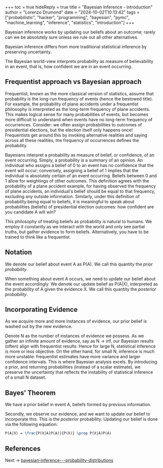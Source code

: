 +++
toc = true
hideReply = true
title = "Bayesian Inference - introduction"
author = "Lorenzo Drumond"
date = "2024-10-02T10:13:42"
tags = ["probabilistic",  "hacker",  "programming",  "bayesian",  "pymc",  "machine_learning",  "inference",  "statistics",  "introduction"]
+++



Bayesian inference works by updating our beliefs about an outcome; rarely can we be absolutely sure unless we rule out all other alternatives.

Bayesian inference differs from more traditional statistical inference by preserving uncertainty.

The Bayesian world-view interprets probability as measure of believability in an event, that is, how confident we are in an event occurring.

## Frequentist approach vs Bayesian approach

Frequentist, known as the more classical version of statistics, assume that probability is the long-run frequency of events (hence the bestowed title). For example, the probability of plane accidents under a frequentist philosophy is interpreted as the long-term frequency of plane accidents. This makes logical sense for many probabilities of events, but becomes more difficult to understand when events have no long-term frequency of occurrences. Consider: we often assign probabilities to outcomes of presidential elections, but the election itself only happens once! Frequentists get around this by invoking alternative realities and saying across all these realities, the frequency of occurrences defines the probability.

Bayesians interpret a probability as measure of belief, or confidence, of an event occurring. Simply, a probability is a summary of an opinion. An individual who assigns a belief of 0 to an event has no confidence that the event will occur; conversely, assigning a belief of 1 implies that the individual is absolutely certain of an event occurring. Beliefs between 0 and 1 allow for weightings of other outcomes. This definition agrees with the probability of a plane accident example, for having observed the frequency of plane accidents, an individual's belief should be equal to that frequency, excluding any outside information. Similarly, under this definition of probability being equal to beliefs, it is meaningful to speak about probabilities (beliefs) of presidential election outcomes: how confident are you candidate A will win?

This philosophy of treating beliefs as probability is natural to humans. We employ it constantly as we interact with the world and only see partial truths, but gather evidence to form beliefs. Alternatively, you have to be trained to think like a frequentist.

## Notation

We denote our belief about event A as P(A). We call this quantity the _prior probability_.

When something about event A occurs, we need to update our belief about the event accordingly. We denote our update belief as P(A|X), interpreted as the probability of A given the evidence X. We call this quantity the _posterior probability_.


## Incorporating Evidence

As we acquire more and more instances of evidence, our prior belief is washed out by the new evidence.

Denote N as the number of instances of evidence we possess. As we gather an infinite amount of evidence, say as N -> inf, our Bayesian results (often) align with frequentist results. Hence for large N, statistical inference is more or less objective. On the other hand, for small N, inference is much more unstable: frequentist estimates have more variance and larger confidence intervals. This is where Bayesian analysis excels. By introducing a prior, and returning probabilities (instead of a scalar estimate), we preserve the uncertainty that reflects the instability of statistical inference of a small N dataset.

## Bayes' Theorem

We have a prior belief in event A, beliefs formed by previous information.

Secondly, we observe our evidence, and we want to update our belief to incorporate this. This is the _posterior_ probability. Updating our belief is done via the following equation:

```latex
P(A|X) = \frac{P(X|A)P(A)}{P(X)} \prop P(X|A)P(A)
```

## References

Next -> [bayesian-inference---probability-distributions](/wiki/bayesian-inference---probability-distributions/)
